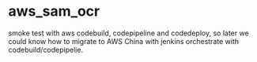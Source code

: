 # aws_sam_ocr

smoke test with aws codebuild, codepipeline and codedeploy, so later we could know how to migrate to AWS China with jenkins orchestrate with codebuild/codepipelie.

